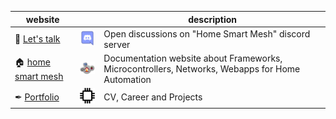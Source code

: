 | website |  | description |
| --- | --- | - |
| 👋 [Let's talk](https://discord.gg/57cZapWHkC) | [<img src="discord.png" width=40>](https://discord.gg/57cZapWHkC) | Open discussions on "Home Smart Mesh" discord server |
| 🏠 [home smart mesh](https://www.homesmartmesh.com) | [<img src="hsm.png" width=60>](https://www.homesmartmesh.com) | Documentation website about Frameworks, Microcontrollers, Networks, Webapps for Home Automation |
| ✒ [Portfolio](https://wassfila.github.io/) | [<img src="portfolio.png" width=40>](https://wassfila.github.io/) | CV, Career and Projects |
